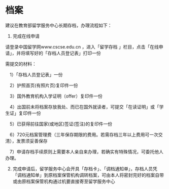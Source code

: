 # 档案

建议在教育部留学服务中心长期存档，办理流程如下：

1. 完成在线申请

请登录中国留学网www.cscse.edu.cn ，进入「留学存档 」栏目，点击「在线申请」，并将填写好的「存档人员登记表」打印一份

需提交的材料：   

　1）「存档人员登记表」一份

　2）护照首页\(有照片页\)复印件一份

　3）国外教育机构入学证明（offer）复印件一份

　4）出国前未将档案存放我处、而已在国外就读者，可提交「在读证明」或「学生证」复印件一份

　5）已获得前往国家\(或地区\)签证\(签注\)的复印件一份

　6）720元档案管理费（三年保存期限的费用。若需存档三年以上费用可一次交清），发票须妥善保存

　7）申请存档手续原则上需要本人亲自来办理，若确实有特殊情况，可委托他人办理。

2. 完成申请后，留学服务中心会开具「存档卡」、「调档通知单」，存档人员凭「调档通知单」到原档案保管机构调转档案，可由本人将密封完好的档案自带或由原档案保管机构通过机要直接寄至留学服务中心


